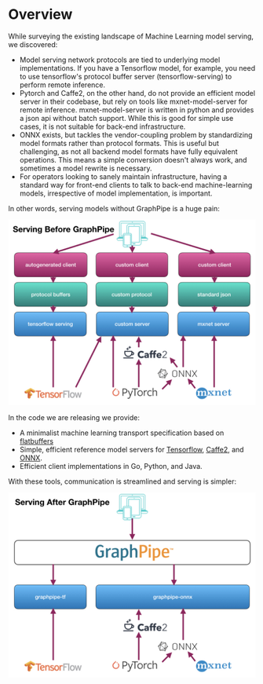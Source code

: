 # Overview

While surveying the existing landscape of Machine Learning model serving, we
discovered:

* Model serving network protocols are tied to underlying model implementations.
  If you have a Tensorflow model, for example, you need to use tensorflow's
  protocol buffer server (tensorflow-serving) to perform remote inference.
* Pytorch and Caffe2, on the other hand, do not provide an efficient model
  server in their codebase, but rely on tools like mxnet-model-server for
  remote inference. mxnet-model-server is written in python and provides a json
  api without batch support.  While this is good for simple use cases, it is
  not suitable for back-end infrastructure.
* ONNX exists, but tackles the vendor-coupling problem by standardizing model
  formats rather than protocol formats. This is useful but challenging, as not
  all backend model formats have fully equivalent operations. This means a
  simple conversion doesn't always work, and sometimes a model rewrite is
  necessary.
* For operators looking to sanely maintain infrastructure, having a standard
  way for front-end clients to talk to back-end machine-learning models,
  irrespective of model implementation, is important.

In other words, serving models without GraphPipe is a huge pain:

![image](_media/gparch.001.jpg)

In the code we are releasing we provide:

* A minimalist machine learning transport specification based on [flatbuffers]
* Simple, efficient reference model servers for [Tensorflow], [Caffe2], and [ONNX].
* Efficient client implementations in Go, Python, and Java.

[flatbuffers]: https://google.github.io/flatbuffers/
[Tensorflow]: https://www.tensorflow.org
[Caffe2]: https://caffe2.ai
[ONNX]: https://onnx.ai

With these tools, communication is streamlined and serving is simpler:

![image](_media/gparch.002.jpg)
